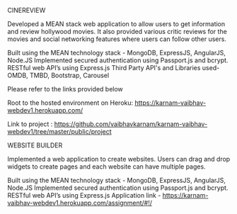 CINEREVIEW

Developed a MEAN stack web application to allow users to get information and review hollywood movies. It also provided various critic reviews for the movies and social networking features where users can follow other users.

Built using the MEAN technology stack - MongoDB, ExpressJS, AngularJS, Node.JS
Implemented secured authentication using Passport.js and bcrypt.
RESTful web API’s using Express.js
Third Party API's and Libraries used- OMDB, TMBD, Bootstrap, Carousel

Please refer to the links provided below

Root to the hosted environment on Heroku: https://karnam-vaibhav-webdev1.herokuapp.com/

Link to project : https://github.com/vaibhavkarnam/karnam-vaibhav-webdev1/tree/master/public/project

WEBSITE BUILDER

Implemented a web application to create websites. Users can drag and drop widgets to create pages and each website can have multiple pages.

Built using the MEAN technology stack - MongoDB, ExpressJS, AngularJS, Node.JS
Implemented secured authentication using Passport.js and bcrypt.
RESTful web API’s using Express.js
Application link - https://karnam-vaibhav-webdev1.herokuapp.com/assignment/#!/
